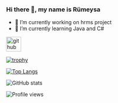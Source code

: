 ### Hi there 👋, my name is Rümeysa


- 🔭 I’m currently working on hrms project 
- 🌱 I’m currently learning Java and C# 


[<img src='https://cdn.jsdelivr.net/npm/simple-icons@3.0.1/icons/github.svg' alt='github' height='40'>](https://github.com/rumeysacelik)  

[![trophy](https://github-profile-trophy.vercel.app/?username=rumeysacelik)](https://github.com/ryo-ma/github-profile-trophy)

[![Top Langs](https://github-readme-stats.vercel.app/api/top-langs/?username=rumeysacelik)](https://github.com/anuraghazra/github-readme-stats)

![GitHub stats](https://github-readme-stats.vercel.app/api?username=rumeysacelik&show_icons=true)  

![Profile views](https://gpvc.arturio.dev/rumeysacelik)  

